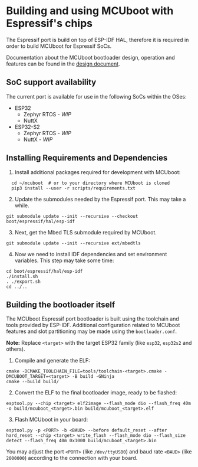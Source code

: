 # Building and using MCUboot with Espressif's chips

The Espressif port is build on top of ESP-IDF HAL, therefore it is required in order to build MCUboot for Espressif SoCs.

Documentation about the MCUboot bootloader design, operation and features can be found in the [design document](design.md).

## SoC support availability

The current port is available for use in the following SoCs within the OSes:
- ESP32
    - Zephyr RTOS - _WIP_
    - NuttX
- ESP32-S2
    - Zephyr RTOS - _WIP_
    - NuttX - _WIP_

## Installing Requirements and Dependencies

1. Install additional packages required for development with MCUboot:

```
  cd ~/mcuboot  # or to your directory where MCUboot is cloned
  pip3 install --user -r scripts/requirements.txt
```

2. Update the submodules needed by the Espressif port. This may take a while.

```
git submodule update --init --recursive --checkout boot/espressif/hal/esp-idf
```

3. Next, get the Mbed TLS submodule required by MCUboot.
```
git submodule update --init --recursive ext/mbedtls
```

4. Now we need to install IDF dependencies and set environment variables. This step may take some time:
```
cd boot/espressif/hal/esp-idf
./install.sh
. ./export.sh
cd ../..
```

## Building the bootloader itself

The MCUboot Espressif port bootloader is built using the toolchain and tools provided by ESP-IDF. Additional configuration related to MCUboot features and slot partitioning may be made using the `bootloader.conf`.

**Note:** Replace `<target>` with the target ESP32 family (like `esp32`, `esp32s2` and others).

1. Compile and generate the ELF:

```
cmake -DCMAKE_TOOLCHAIN_FILE=tools/toolchain-<target>.cmake -DMCUBOOT_TARGET=<target> -B build -GNinja
cmake --build build/
```

2. Convert the ELF to the final bootloader image, ready to be flashed:

```
esptool.py --chip <target> elf2image --flash_mode dio --flash_freq 40m -o build/mcuboot_<target>.bin build/mcuboot_<target>.elf
```

3. Flash MCUboot in your board:

```
esptool.py -p <PORT> -b <BAUD> --before default_reset --after hard_reset --chip <target> write_flash --flash_mode dio --flash_size detect --flash_freq 40m 0x1000 build/mcuboot_<target>.bin
```

You may adjust the port `<PORT>` (like `/dev/ttyUSB0`) and baud rate `<BAUD>` (like `2000000`) according to the connection with your board.
